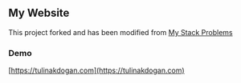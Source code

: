 ## My Website

This project forked and has been modified from [My Stack Problems](https://github.com/agusmakmun/agusmakmun.github.io)

### Demo
[https://tulinakdogan.com](https://tulinakdogan.com)


<!--
#### Screenshot

![Screenshot Post Page](https://raw.githubusercontent.com/agusmakmun/agusmakmun.github.io/master/static/img/screenshot-post-page.png  "Screenshot Post Page")
-->
